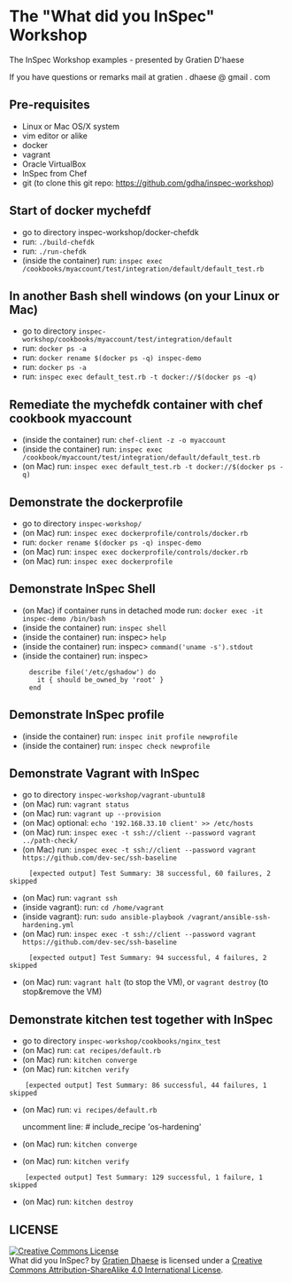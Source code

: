 # The "What did you InSpec" Workshop

The InSpec Workshop examples - presented by Gratien D'haese

If you have questions or remarks mail at gratien . dhaese @ gmail . com

## Pre-requisites
- Linux or Mac OS/X system
- vim editor or alike
- docker
- vagrant
- Oracle VirtualBox
- InSpec from Chef
- git (to clone this git repo: https://github.com/gdha/inspec-workshop)

## Start of docker mychefdf
- go to directory inspec-workshop/docker-chefdk
- run: `./build-chefdk`
- run: `./run-chefdk`
- (inside the container) run: `inspec exec /cookbooks/myaccount/test/integration/default/default_test.rb`

## In another Bash shell windows (on your Linux or Mac)
- go to directory `inspec-workshop/cookbooks/myaccount/test/integration/default`
- run: `docker ps -a`
- run: `docker rename $(docker ps -q) inspec-demo`
- run: `docker ps -a`
- run: `inspec exec default_test.rb -t docker://$(docker ps -q)`

## Remediate the mychefdk container with chef cookbook myaccount
- (inside the container) run: `chef-client -z -o myaccount`
- (inside the container) run: `inspec exec /cookbook/myaccount/test/integration/default/default_test.rb`
- (on Mac) run: `inspec exec default_test.rb -t docker://$(docker ps -q)`

## Demonstrate the dockerprofile
- go to directory `inspec-workshop/`
- (on Mac) run: `inspec exec dockerprofile/controls/docker.rb`
- run: `docker rename $(docker ps -q) inspec-demo`
- (on Mac) run: `inspec exec dockerprofile/controls/docker.rb`
- (on Mac) run: `inspec exec dockerprofile`

## Demonstrate InSpec Shell
- (on Mac) if container runs in detached mode run: `docker exec -it inspec-demo /bin/bash`
- (inside the container) run: `inspec shell`
- (inside the container) run: inspec> `help`
- (inside the container) run: inspec> `command('uname -s').stdout`
- (inside the container) run: inspec>
```
     describe file('/etc/gshadow') do
       it { should be_owned_by 'root' }  
     end 
```

## Demonstrate InSpec profile
- (inside the container) run: `inspec init profile newprofile`
- (inside the container) run: `inspec check newprofile`

## Demonstrate Vagrant with InSpec
- go to directory `inspec-workshop/vagrant-ubuntu18`
- (on Mac) run: `vagrant status`
- (on Mac) run: `vagrant up --provision`
- (on Mac) optional: `echo '192.168.33.10 client' >> /etc/hosts`
- (on Mac) run: `inspec exec -t ssh://client --password vagrant ../path-check/`
- (on Mac) run: `inspec exec -t ssh://client --password vagrant https://github.com/dev-sec/ssh-baseline`
```
     [expected output] Test Summary: 38 successful, 60 failures, 2 skipped
```
- (on Mac) run: `vagrant ssh`
- (inside vagrant): run: `cd /home/vagrant`
- (inside vagrant): run: `sudo ansible-playbook /vagrant/ansible-ssh-hardening.yml`
- (on Mac) run: `inspec exec -t ssh://client --password vagrant https://github.com/dev-sec/ssh-baseline`
```
     [expected output] Test Summary: 94 successful, 4 failures, 2 skipped
```
- (on Mac) run: `vagrant halt` (to stop the VM), or `vagrant destroy` (to stop&remove the VM)
 
## Demonstrate kitchen test together with InSpec
- go to directory `inspec-workshop/cookbooks/nginx_test`
- (on Mac) run: `cat recipes/default.rb`
- (on Mac) run: `kitchen converge`
- (on Mac) run: `kitchen verify`
```
    [expected output] Test Summary: 86 successful, 44 failures, 1 skipped
```
- (on Mac) run: `vi recipes/default.rb`

    uncomment line: # include_recipe 'os-hardening'

- (on Mac) run: `kitchen converge`
- (on Mac) run: `kitchen verify`
```
    [expected output] Test Summary: 129 successful, 1 failure, 1 skipped
```
- (on Mac) run: `kitchen destroy`

## LICENSE

<a rel="license" href="http://creativecommons.org/licenses/by-sa/4.0/"><img alt="Creative Commons License" style="border-width:0" src="https://i.creativecommons.org/l/by-sa/4.0/88x31.png" /></a><br /><span xmlns:dct="http://purl.org/dc/terms/" property="dct:title">What did you InSpec?</span> by <a xmlns:cc="http://creativecommons.org/ns#" href="http://www.it3.be/" property="cc:attributionName" rel="cc:attributionURL">Gratien Dhaese</a> is licensed under a <a rel="license" href="http://creativecommons.org/licenses/by-sa/4.0/">Creative Commons Attribution-ShareAlike 4.0 International License</a>.
